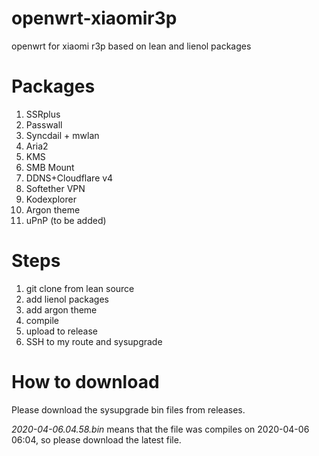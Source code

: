 # openwrt-xiaomir3p
openwrt for xiaomi r3p based on lean and lienol packages

# Packages

1. SSRplus
2. Passwall
3. Syncdail + mwlan
4. Aria2
5. KMS
6. SMB Mount
7. DDNS+Cloudflare v4
8. Softether VPN
9. Kodexplorer
10. Argon theme
10. uPnP (to be added)

# Steps

1. git clone from lean source
2. add lienol packages
3. add argon theme
4. compile
5. upload to release
6. SSH to my route and sysupgrade 

# How to download

Please download the sysupgrade bin files from releases. 

*2020-04-06.04.58.bin* means that the file was compiles on 2020-04-06 06:04, so please download the latest file.


